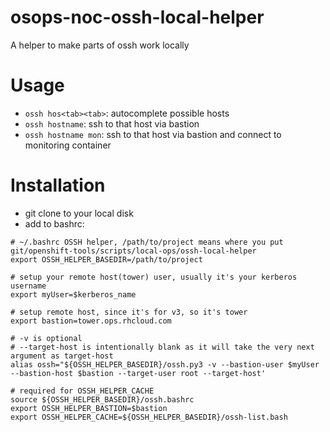 # osops-noc-ossh-local-helper
A helper to make parts of ossh work locally

# Usage
* `ossh hos<tab><tab>`: autocomplete possible hosts
* `ossh hostname`: ssh to that host via bastion
* `ossh hostname mon`: ssh to that host via bastion and connect to monitoring container

# Installation
* git clone to your local disk
* add to bashrc:
```
# ~/.bashrc OSSH helper, /path/to/project means where you put git/openshift-tools/scripts/local-ops/ossh-local-helper
export OSSH_HELPER_BASEDIR=/path/to/project

# setup your remote host(tower) user, usually it's your kerberos username
export myUser=$kerberos_name

# setup remote host, since it's for v3, so it's tower
export bastion=tower.ops.rhcloud.com

# -v is optional
# --target-host is intentionally blank as it will take the very next argument as target-host
alias ossh="${OSSH_HELPER_BASEDIR}/ossh.py3 -v --bastion-user $myUser --bastion-host $bastion --target-user root --target-host'

# required for OSSH_HELPER_CACHE
source ${OSSH_HELPER_BASEDIR}/ossh.bashrc
export OSSH_HELPER_BASTION=$bastion
export OSSH_HELPER_CACHE=${OSSH_HELPER_BASEDIR}/ossh-list.bash
```
